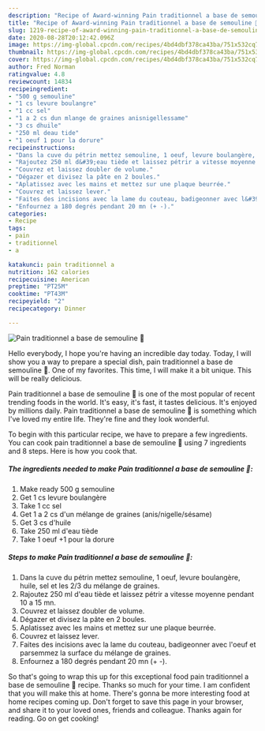 ```yaml
---
description: "Recipe of Award-winning Pain traditionnel a base de semouline 🍞"
title: "Recipe of Award-winning Pain traditionnel a base de semouline 🍞"
slug: 1219-recipe-of-award-winning-pain-traditionnel-a-base-de-semouline
date: 2020-08-28T20:12:42.096Z
image: https://img-global.cpcdn.com/recipes/4bd4dbf378ca43ba/751x532cq70/pain-traditionnel-a-base-de-semouline-🍞-photo-principale-de-la-recette.jpg
thumbnail: https://img-global.cpcdn.com/recipes/4bd4dbf378ca43ba/751x532cq70/pain-traditionnel-a-base-de-semouline-🍞-photo-principale-de-la-recette.jpg
cover: https://img-global.cpcdn.com/recipes/4bd4dbf378ca43ba/751x532cq70/pain-traditionnel-a-base-de-semouline-🍞-photo-principale-de-la-recette.jpg
author: Fred Norman
ratingvalue: 4.8
reviewcount: 14834
recipeingredient:
- "500 g semouline"
- "1 cs levure boulangre"
- "1 cc sel"
- "1 a 2 cs dun mlange de graines anisnigellessame"
- "3 cs dhuile"
- "250 ml deau tide"
- "1 oeuf 1 pour la dorure"
recipeinstructions:
- "Dans la cuve du pétrin mettez semouline, 1 oeuf, levure boulangère, huile, sel et les 2/3 du mélange de graines."
- "Rajoutez 250 ml d&#39;eau tiède et laissez pétrir a vitesse moyenne pendant 10 a 15 mn."
- "Couvrez et laissez doubler de volume."
- "Dégazer et divisez la pâte en 2 boules."
- "Aplatissez avec les mains et mettez sur une plaque beurrée."
- "Couvrez et laissez lever."
- "Faites des incisions avec la lame du couteau, badigeonner avec l&#39;oeuf et parsemmez la surface du mélange de graines."
- "Enfournez a 180 degrés pendant 20 mn (+ -)."
categories:
- Recipe
tags:
- pain
- traditionnel
- a

katakunci: pain traditionnel a 
nutrition: 162 calories
recipecuisine: American
preptime: "PT25M"
cooktime: "PT43M"
recipeyield: "2"
recipecategory: Dinner

---
```



![Pain traditionnel a base de semouline 🍞](https://img-global.cpcdn.com/recipes/4bd4dbf378ca43ba/751x532cq70/pain-traditionnel-a-base-de-semouline-🍞-photo-principale-de-la-recette.jpg)

Hello everybody, I hope you're having an incredible day today. Today, I will show you a way to prepare a special dish, pain traditionnel a base de semouline 🍞. One of my favorites. This time, I will make it a bit unique. This will be really delicious.

Pain traditionnel a base de semouline 🍞 is one of the most popular of recent trending foods in the world. It's easy, it's fast, it tastes delicious. It's enjoyed by millions daily. Pain traditionnel a base de semouline 🍞 is something which I've loved my entire life. They're fine and they look wonderful.




To begin with this particular recipe, we have to prepare a few ingredients. You can cook pain traditionnel a base de semouline 🍞 using 7 ingredients and 8 steps. Here is how you cook that.

<!--inarticleads1-->

##### The ingredients needed to make Pain traditionnel a base de semouline 🍞:

1. Make ready 500 g semouline
1. Get 1 cs levure boulangère
1. Take 1 cc sel
1. Get 1 a 2 cs d&#39;un mélange de graines (anis/nigelle/sésame)
1. Get 3 cs d&#39;huile
1. Take 250 ml d&#39;eau tiède
1. Take 1 oeuf +1 pour la dorure




<!--inarticleads2-->

##### Steps to make Pain traditionnel a base de semouline 🍞:

1. Dans la cuve du pétrin mettez semouline, 1 oeuf, levure boulangère, huile, sel et les 2/3 du mélange de graines.
1. Rajoutez 250 ml d&#39;eau tiède et laissez pétrir a vitesse moyenne pendant 10 a 15 mn.
1. Couvrez et laissez doubler de volume.
1. Dégazer et divisez la pâte en 2 boules.
1. Aplatissez avec les mains et mettez sur une plaque beurrée.
1. Couvrez et laissez lever.
1. Faites des incisions avec la lame du couteau, badigeonner avec l&#39;oeuf et parsemmez la surface du mélange de graines.
1. Enfournez a 180 degrés pendant 20 mn (+ -).




So that's going to wrap this up for this exceptional food pain traditionnel a base de semouline 🍞 recipe. Thanks so much for your time. I am confident that you will make this at home. There's gonna be more interesting food at home recipes coming up. Don't forget to save this page in your browser, and share it to your loved ones, friends and colleague. Thanks again for reading. Go on get cooking!
